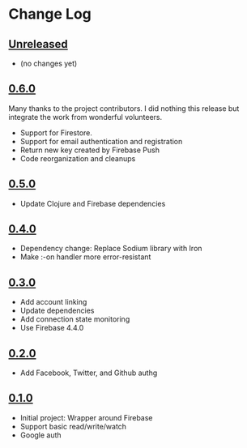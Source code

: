 # Change Log

## [Unreleased]
- (no changes yet)

## [0.6.0]
Many thanks to the project contributors. I did nothing this release but integrate the
work from wonderful volunteers.
- Support for Firestore.
- Support for email authentication and registration
- Return new key created by Firebase Push
- Code reorganization and cleanups

## [0.5.0]
- Update Clojure and Firebase dependencies

## [0.4.0]
- Dependency change: Replace Sodium library with Iron
- Make :-on handler more error-resistant

## [0.3.0]
- Add account linking
- Update dependencies
- Add connection state monitoring
- Use Firebase 4.4.0

## [0.2.0]
- Add Facebook, Twitter, and Github authg

## [0.1.0]
- Initial project: Wrapper around Firebase
- Support basic read/write/watch
- Google auth

[Unreleased]: https://github.com/deg/re-frame-firebase/compare/HEAD...HEAD
[0.6.0]: https://github.com/deg/re-frame-firebase/compare/7192dfc...HEAD
[0.5.0]: https://github.com/deg/re-frame-firebase/compare/0c4cb21...7192dfc
[0.4.0]: https://github.com/deg/re-frame-firebase/compare/41e6695...0c4cb21
[0.3.0]: https://github.com/deg/re-frame-firebase/compare/90f163f...41e6695
[0.2.0]: https://github.com/deg/re-frame-firebase/compare/4804b1f...90f163f
[0.1.0]: https://github.com/deg/re-frame-firebase/compare/b2f1711...4804b1f
